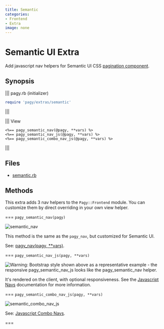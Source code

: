 ```yaml
---
title: Semantic
categories:
- Frontend
- Extra
image: none
---
```


# Semantic UI Extra

Add javascript nav helpers for Semantic UI CSS [pagination component](https://semantic-ui.com/collections/menu.html#pagination).

## Synopsis

||| pagy.rb (initializer)

```ruby
require 'pagy/extras/semantic'
```

|||

||| View

```erb
<%== pagy_semantic_nav(@pagy, **vars) %>
<%== pagy_semantic_nav_js(@pagy, **vars) %>
<%== pagy_semantic_combo_nav_js(@pagy, **vars) %>
```

|||

## Files

- [semantic.rb](https://github.com/ddnexus/pagy/blob/master/lib/pagy/extras/semantic.rb)

## Methods

This extra adds 3 nav helpers to the `Pagy::Frontend` module. You can customize them by direct overriding in your own view helper.

=== `pagy_semantic_nav(pagy)`

![semantic_nav](/docs/assets/images/semantic_nav.png)

This method is the same as the `pagy_nav`, but customized for Semantic UI.

See: [pagy_nav(pagy, **vars)](/docs/api/frontend.md#pagy-nav-pagy-vars).

=== `pagy_semantic_nav_js(pagy, **vars)`

![Warning: Bootstrap style shown above as a representative example - the responsive `pagy_semantic_nav_js` looks like the `pagy_semantic_nav` helper.](/docs/assets/images/bootstrap_nav_js.png)

It's rendered on the client, with optional responsiveness. See the [Javascript Navs](/docs/api/javascript/navs.md) documentation
for more information.

=== `pagy_semantic_combo_nav_js(pagy, **vars)`

![semantic_combo_nav_js](/docs/assets/images/semantic_combo_nav_js.png)

See: [Javascript Combo Navs](/docs/api/javascript/combo-navs.md).

===

